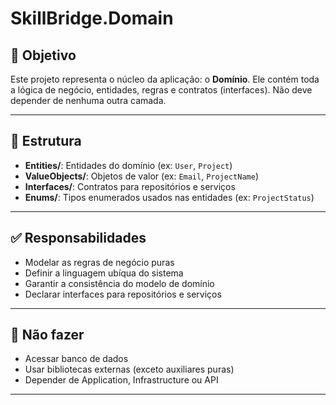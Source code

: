# SkillBridge.Domain

## 🧠 Objetivo
Este projeto representa o núcleo da aplicação: o **Domínio**. Ele contém toda a lógica de negócio, entidades, regras e contratos (interfaces). Não deve depender de nenhuma outra camada.

---

## 📁 Estrutura

- **Entities/**: Entidades do domínio (ex: `User`, `Project`)
- **ValueObjects/**: Objetos de valor (ex: `Email`, `ProjectName`)
- **Interfaces/**: Contratos para repositórios e serviços
- **Enums/**: Tipos enumerados usados nas entidades (ex: `ProjectStatus`)

---

## ✅ Responsabilidades

- Modelar as regras de negócio puras
- Definir a linguagem ubíqua do sistema
- Garantir a consistência do modelo de domínio
- Declarar interfaces para repositórios e serviços

---

## 🚫 Não fazer

- Acessar banco de dados
- Usar bibliotecas externas (exceto auxiliares puras)
- Depender de Application, Infrastructure ou API

---
